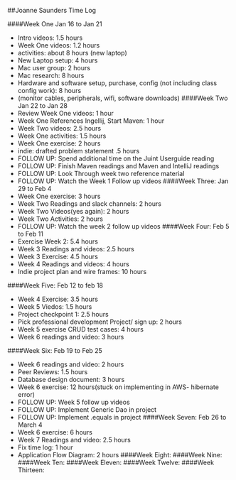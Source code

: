 ##Joanne Saunders Time Log
 

####Week One Jan 16 to Jan 21
- Intro videos: 1.5 hours
- Week One videos: 1.2 hours 
- activities: about 8 hours (new laptop)
- New Laptop setup: 4 hours
- Mac user group: 2 hours
- Mac research: 8 hours
- Hardware and software setup, purchase, config (not including class config work): 8 hours
- (monitor cables, peripherals, wifi, software downloads)
####Week Two Jan 22 to Jan 28
- Review Week One videos: 1 hour
- Week One References Ingellij, Start Maven: 1 hour
- Week Two videos: 2.5 hours
- Week One activities: 1.5 hours
- Week One exercise: 2 hours
- indie: drafted problem statement .5 hours
- FOLLOW UP: Spend additional time on the Juint Userguide reading
- FOLLOW UP: Finish Maven readings and Maven and IntelliJ readings
- FOLLOW UP: Look Through week two reference material
- FOLLOW UP: Watch the Week 1 Follow up videos
####Week Three: Jan 29 to Feb 4
- Week One exercise: 3 hours <completed>
- Week Two Readings and slack channels: 2 hours
- Week Two Videos(yes again): 2 hours
- Week Two Activities: 2 hours 
- FOLLOW UP: Watch the week 2 follow up videos
####Week Four: Feb 5 to Feb 11
- Exercise Week 2:  5.4 hours
- Week 3 Readings and videos: 2.5 hours
- Week 3 Exercise: 4.5 hours
- Week 4 Readings and videos: 4 hours
- Indie project plan and wire frames: 10 hours

####Week Five: Feb 12 to feb 18
- Week 4 Exercise: 3.5 hours
- Week 5 Viedos: 1.5 hours
- Project checkpoint 1: 2.5 hours
- Pick professional development Project/ sign up: 2 hours
- Week 5 exercise CRUD test cases: 4 hours
- Week 6 readings and video: 3 hours

####Week Six: Feb 19 to Feb 25
- Week 6 readings and video: 2 hours
- Peer Reviews: 1.5 hours
- Database design document: 3 hours
- Week 6 exercise: 12 hours(stuck on implementing in AWS- hibernate error)
- FOLLOW UP: Week 5 follow up videos
- FOLLOW UP: Implement Generic Dao in project
- FOLLOW UP: Implement .equals in project
####Week Seven: Feb 26 to March 4
- Week 6 exercise: 6 hours
- Week 7 Readings and video: 2.5 hours
- Fix time log: 1 hour
- Application Flow Diagram: 2 hours
####Week Eight: 
####Week Nine:
####Week Ten:
####Week Eleven:
####Week Twelve:
####Week Thirteen:


